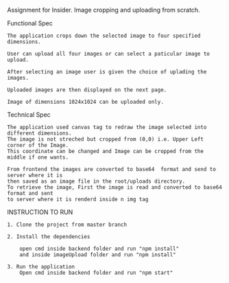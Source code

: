 Assignment for Insider.
Image cropping and uploading from scratch.

Functional Spec 

    The application crops down the selected image to four specified dimensions.

    User can upload all four images or can select a paticular image to upload.

    After selecting an image user is given the choice of uplading the images.

    Uploaded images are then displayed on the next page.

    Image of dimensions 1024x1024 can be uploaded only.
    
Technical Spec
    
    The application used canvas tag to redraw the image selected into different dimensions.
    The image is not streched but cropped from (0,0) i.e. Upper Left corner of the Image.
    This coordinate can be changed and Image can be cropped from the middle if one wants.
    
    From frontend the images are converted to base64  format and send to server where it is 
    then saved as an image file in the root/uploads directory.
    To retrieve the image, First the image is read and converted to base64 format and sent 
    to server where it is renderd inside n img tag
    

INSTRUCTION TO RUN

    1. Clone the project from master branch

    2. Install the dependencies 

        open cmd inside backend folder and run "npm install"
        and inside imageUpload folder and run "npm install"

    3. Run the application
        Open cmd inside backend folder and run "npm start"
